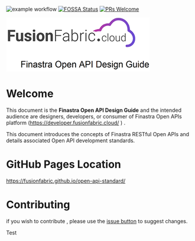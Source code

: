 ![example workflow](https://github.com/fusionfabric/open-api-standard/actions/workflows/superlinter.yml/badge.svg) [![FOSSA Status](https://app.fossa.com/api/projects/custom%2B24247%2Fgithub.com%2Ffusionfabric%2Fopen-api-standard.svg?type=shield)](https://app.fossa.com/projects/custom%2B24247%2Fgithub.com%2Ffusionfabric%2Fopen-api-standard?ref=badge_shield) [![PRs Welcome](https://img.shields.io/badge/PRs-welcome-brightgreen.svg?style=flat-square)](http://makeapullrequest.com)


![Finastra Open API Design Guide](images/design-guide-logo.png)

# Welcome

This document is the **Finastra Open API Design Guide** and the intended
audience are designers, developers, or consumer of Finastra Open APIs platform (https://developer.fusionfabric.cloud/ )  .

This document introduces the concepts of Finastra RESTful Open APIs and
details associated Open API development standards.

# GitHub Pages Location 

https://fusionfabric.github.io/open-api-standard/

# Contributing 

if you wish to contribute , please use the [issue button](https://github.com/fusionfabric/open-api-standard/issues) to suggest changes.  


Test
